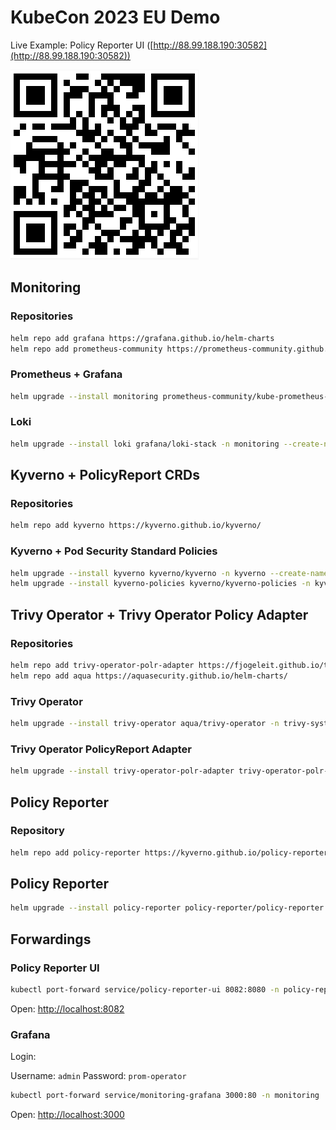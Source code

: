 # KubeCon 2023 EU Demo

Live Example: Policy Reporter UI ([http://88.99.188.190:30582](http://88.99.188.190:30582))

![Policy Reporter UI - Demo IP](https://raw.githubusercontent.com/fjogeleit/kubecon2023-demo/main/qrcode.png)


## Monitoring

### Repositories

```bash
helm repo add grafana https://grafana.github.io/helm-charts
helm repo add prometheus-community https://prometheus-community.github.io/helm-charts
```

### Prometheus + Grafana

```bash
helm upgrade --install monitoring prometheus-community/kube-prometheus-stack -n monitoring --create-namespace -f values/monitoring.yaml
```

### Loki

```bash
helm upgrade --install loki grafana/loki-stack -n monitoring --create-namespace
```

## Kyverno + PolicyReport CRDs

### Repositories

```bash
helm repo add kyverno https://kyverno.github.io/kyverno/
```

### Kyverno + Pod Security Standard Policies

```bash
helm upgrade --install kyverno kyverno/kyverno -n kyverno --create-namespace
helm upgrade --install kyverno-policies kyverno/kyverno-policies -n kyverno --create-namespace --set podSecurityStandard=restricted
```

## Trivy Operator + Trivy Operator Policy Adapter

### Repositories

```bash
helm repo add trivy-operator-polr-adapter https://fjogeleit.github.io/trivy-operator-polr-adapter
helm repo add aqua https://aquasecurity.github.io/helm-charts/
```

### Trivy Operator

```bash
helm upgrade --install trivy-operator aqua/trivy-operator -n trivy-system --create-namespace --set="trivy.ignoreUnfixed=true" --set="excludeNamespaces=kube-system"
```

### Trivy Operator PolicyReport Adapter

```bash
helm upgrade --install trivy-operator-polr-adapter trivy-operator-polr-adapter/trivy-operator-polr-adapter -n trivy-system --create-namespace -f values/trivy-polr-adapter.yaml
```

## Policy Reporter

### Repository

```bash
helm repo add policy-reporter https://kyverno.github.io/policy-reporter
```

## Policy Reporter

```bash
helm upgrade --install policy-reporter policy-reporter/policy-reporter --create-namespace -n policy-reporter -f values/policy-reporter.yaml
```

## Forwardings

### Policy Reporter UI

```bash
kubectl port-forward service/policy-reporter-ui 8082:8080 -n policy-reporter
```

Open: [http://localhost:8082](http://localhost:8082)

### Grafana

Login:

Username: `admin`
Password: `prom-operator`

```bash
kubectl port-forward service/monitoring-grafana 3000:80 -n monitoring
```

Open: [http://localhost:3000](http://localhost:3000)